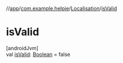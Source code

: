 //[app](../../../index.md)/[com.example.helpie](../index.md)/[Localisation](index.md)/[isValid](is-valid.md)

# isValid

[androidJvm]\
val [isValid](is-valid.md): [Boolean](https://kotlinlang.org/api/latest/jvm/stdlib/kotlin/-boolean/index.html) = false

